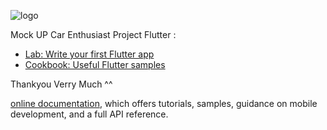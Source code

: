 ![logo](https://github.com/dzikrul1616/dzikrul1616/blob/main/Car%20Enthusiast.png)

Mock UP Car Enthusiast Project Flutter :

- [Lab: Write your first Flutter app](https://docs.flutter.dev/get-started/codelab)
- [Cookbook: Useful Flutter samples](https://docs.flutter.dev/cookbook)

Thankyou Verry Much ^^

[online documentation](https://docs.flutter.dev/), which offers tutorials,
samples, guidance on mobile development, and a full API reference.
